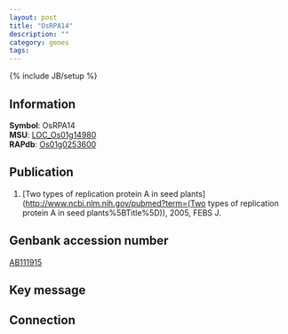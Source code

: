 ```yaml
---
layout: post
title: "OsRPA14"
description: ""
category: genes
tags: 
---
```

{% include JB/setup %}

## Information
__Symbol__: OsRPA14  
__MSU__: [LOC_Os01g14980](http://rice.plantbiology.msu.edu/cgi-bin/ORF_infopage.cgi?orf=LOC_Os01g14980)  
__RAPdb__: [Os01g0253600](http://rapdb.dna.affrc.go.jp/viewer/gbrowse_details/irgsp1?name=Os01g0253600)  

## Publication
1. [Two types of replication protein A in seed plants](http://www.ncbi.nlm.nih.gov/pubmed?term=(Two types of replication protein A in seed plants%5BTitle%5D)), 2005, FEBS J.

## Genbank accession number
[AB111915](http://www.ncbi.nlm.nih.gov/nuccore/AB111915)

## Key message

## Connection


